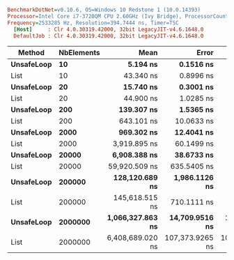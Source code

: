``` ini

BenchmarkDotNet=v0.10.6, OS=Windows 10 Redstone 1 (10.0.14393)
Processor=Intel Core i7-3720QM CPU 2.60GHz (Ivy Bridge), ProcessorCount=4
Frequency=2533285 Hz, Resolution=394.7444 ns, Timer=TSC
  [Host]     : Clr 4.0.30319.42000, 32bit LegacyJIT-v4.6.1648.0
  DefaultJob : Clr 4.0.30319.42000, 32bit LegacyJIT-v4.6.1648.0


```
 |     Method | NbElements |             Mean |           Error |          StdDev |              Min |              Max |
 |----------- |----------- |-----------------:|----------------:|----------------:|-----------------:|-----------------:|
 | **UnsafeLoop** |         **10** |         **5.194 ns** |       **0.1516 ns** |       **0.3484 ns** |         **4.395 ns** |         **6.053 ns** |
 |       List |         10 |        43.340 ns |       0.8996 ns |       1.2901 ns |        40.712 ns |        45.507 ns |
 | **UnsafeLoop** |         **20** |        **15.740 ns** |       **0.3001 ns** |       **0.2807 ns** |        **15.090 ns** |        **16.177 ns** |
 |       List |         20 |        44.900 ns |       1.0285 ns |       1.2631 ns |        42.758 ns |        48.729 ns |
 | **UnsafeLoop** |        **200** |       **139.307 ns** |       **1.5365 ns** |       **1.3621 ns** |       **137.765 ns** |       **142.114 ns** |
 |       List |        200 |       643.101 ns |      10.0633 ns |       8.9209 ns |       629.902 ns |       663.377 ns |
 | **UnsafeLoop** |       **2000** |       **969.302 ns** |      **12.4041 ns** |      **11.6028 ns** |       **956.278 ns** |       **992.803 ns** |
 |       List |       2000 |     3,919.895 ns |      60.1499 ns |      56.2643 ns |     3,861.178 ns |     4,035.496 ns |
 | **UnsafeLoop** |      **20000** |     **6,908.388 ns** |      **38.6733 ns** |      **36.1750 ns** |     **6,870.811 ns** |     **7,003.083 ns** |
 |       List |      20000 |    59,920.509 ns |     635.5405 ns |     496.1882 ns |    59,339.162 ns |    60,791.216 ns |
 | **UnsafeLoop** |     **200000** |   **128,120.689 ns** |   **1,986.1126 ns** |   **1,857.8108 ns** |   **125,887.248 ns** |   **131,145.655 ns** |
 |       List |     200000 |   145,618.515 ns |     710.1111 ns |     629.4949 ns |   144,562.637 ns |   146,542.430 ns |
 | **UnsafeLoop** |    **2000000** | **1,066,327.863 ns** |  **14,709.9516 ns** |  **12,283.4746 ns** | **1,055,067.210 ns** | **1,099,784.346 ns** |
 |       List |    2000000 | 6,408,689.020 ns | 107,373.9265 ns | 100,437.6277 ns | 6,280,593.032 ns | 6,624,224.177 ns |
